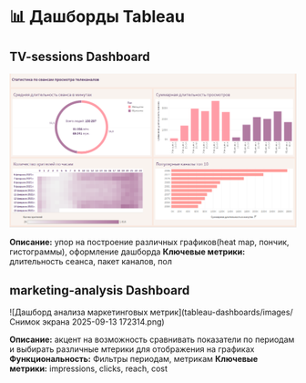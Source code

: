 # 📊 Дашборды Tableau

## TV-sessions Dashboard
![Дашборд TV sessions](tableau-dashboards/images/скриншот1.png)

**Описание:** упор на построение различных графиков(heat map, пончик, гистограммы), оформление дашборда
**Ключевые метрики:** длительность сеанса, пакет каналов, пол

## marketing-analysis Dashboard
![Дашборд анализа маркетинговых метрик](tableau-dashboards/images/Снимок экрана 2025-09-13 172314.png)

**Описание:** акцент на возможность сравнивать показатели по периодам и выбирать различные мтерики для отображения на графиках
**Функциональность:** Фильтры периодам, метрикам
**Ключевые метрики:** impressions, clicks, reach, cost
